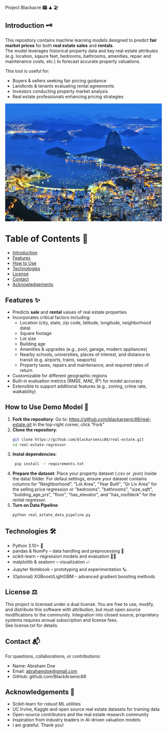 Project Blackacre 🏙️ ⛰️ 🏖️

## Introduction 🗝️
This repository contains machine learning models designed to predict **fair market prices** for both **real estate sales** and **rentals**.  
The model leverages historical property data and key real estate attributes (e.g. location, sqaure feet, bedrooms, bathrooms, amenities, repair and maintenance costs, etc.) to forecast accurate property valuations.  

This tool is useful for:
- Buyers & sellers seeking fair pricing guidance  
- Landlords & tenants evaluating rental agreements  
- Investors conducting property market analysis  
- Real estate professionals enhancing pricing strategies  

<div style="display: flex; overflow-x: auto; gap: 10px; white-space: nowrap;">
  <img src="images/rio.jpg" alt="Rio de Janeiro" style="max-width: 100%; height: auto;"/>
</div>

# Table of Contents  📖 
- [Introduction](#-introduction)
- [Features](#features)
- [How to Use](#how-to-use)
- [Technologies](#-technologies)
- [License](#-license)
- [Contact](#-contact)
- [Acknowledgements](#-acknowledgements)

## Features ✨
- Predicts **sale** and **rental** values of real estate properties  
- Incorporates critical factors including:
  - Location (city, state, zip code, latitude, longitude, neighborhood data)  
  - Square footage
  - Lot size  
  - Building age
  - Amenities & upgrades (e.g., pool, garage, modern appliances)  
  - Nearby schools, universities, places of interest, and distance to transit (e.g. airports, trains, seaports) 
  - Property taxes, repairs and maintenance, and required rates of return 
- Customizable for different geographic regions  
- Built-in evaluation metrics (RMSE, MAE, R²) for model accuracy  
- Extensible to support additional features (e.g., zoning, crime rate, walkability)  

## How to Use Demo Model 🤖
1. **Fork the repository**:
   Go to: https://github.com/blackarsenic88/real-estate.git
   In the top-right corner, click "Fork"
2. **Clone the repository**:
   ```bash
   git clone https://github.com/blackarsenic88/real-estate.git
   cd real-estate-regressor
3. **Instal dependencies**:
   ```bash
    pip install -r requirements.txt
4. **Prepare the dataset**:
   Place your property dataset (.csv or .json) inside the data/ folder.
   For defaul settings, ensure your dataset contains columns for "Neighborhood", "Lot Area", "Year Built", "Gr Liv Area" for the selling price regression or "bedrooms", "bathrooms", "size_sqft", "building_age_yrs", "floor", "has_elevator", and "has_roofdeck" for the rental regressor. 
5. **Turn on Data Pipeline**:
   ```bash
   python real_estate_data_pipeline.py 

## Technologies 🛠
- Python 3.10+ 🐍
- pandas & NumPy – data handling and preprocessing 🐼
- scikit-learn – regression models and evaluation 👩‍🔬
- matplotlib & seaborn – visualization 📈
- Jupyter Notebook – prototyping and experimentation 🪐
- (Optional) XGBoost/LightGBM – advanced gradient boosting methods

## License ⚖️ 
This project is licensed under a dual license. 
You are free to use, modify, and distribute this software with attribution, but must open source modifications to the community. Integration into closed source, proprietary systems requires annual subscription and license fees.  
See license.txt for details. 

## Contact 📬
For questions, collaborations, or contributions:
- Name: Abraham Doe
- Email: abrahamdoe@gmail.com
- GitHub: github.com/BlackArsenic88

## Acknowledgements 🙏
- Scikit-learn for robust ML utilities
- UC Irvine, Kaggle and open source real estate datasets for training data
- Open-source contributors and the real estate research community
- Inspiration from industry leaders in AI-driven valuation models
- I am grateful. Thank you! 

















